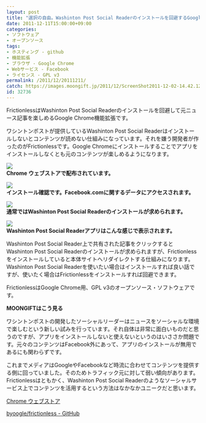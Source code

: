 ```yaml
---
layout: post
title: "選択の自由。Washinton Post Social Readerのインストールを回避するGoogle Chrome拡張「Frictionlessは」"
date: 2011-12-11T15:00:00+09:00
categories:
- ソフトウェア
- オープンソース
tags: 
- ホスティング - github
- 機能拡張
- ブラウザ - Google Chrome
- Webサービス - Facebook
- ライセンス - GPL v3
permalink: /2011/12/20111211/
catch: https://images.moongift.jp/2011/12/ScreenShot2011-12-02-14.42.12_thumb.png
id: 32736
---
```

FrictionlessはWashinton Post Social Readerのインストールを回避して元ニュース記事を楽しめるGoogle Chrome機能拡張です。

  

ワシントンポストが提供しているWashinton Post Social Readerはインストールしないとコンテンツが読めない仕組みになっています。それを嫌う開発者が作ったのがFrictionlessです。Google Chromeにインストールすることでアプリをインストールしなくとも元のコンテンツが楽しめるようになります。

  

[![](https://images.moongift.jp/2011/12/ScreenShot2011-12-02-14.37.23_thumb.png)](https://images.moongift.jp/2011/12/45c212a6acd321aea4580074b851dadd.png)  
**Chrome ウェブストアで配布されています。**

  

[![](https://images.moongift.jp/2011/12/ScreenShot2011-12-02-14.37.29_thumb.png)](https://images.moongift.jp/2011/12/5a3b18c516ee1964f50c1a19310ead57.png)  
**インストール確認です。Facebook.comに関するデータにアクセスされます。**

  

[![](https://images.moongift.jp/2011/12/ScreenShot2011-12-02-14.42.12_thumb.png)](https://images.moongift.jp/2011/12/fe75f424fd342aab8f83d1a442377962.png)  
**通常ではWashinton Post Social Readerのインストールが求められます。**

  

[![](https://images.moongift.jp/2011/12/ScreenShot2011-12-02-14.42.29_thumb.png)](https://images.moongift.jp/2011/12/87f306ac322df83354d61124be686c22.png)  
**Washinton Post Social Readerアプリはこんな感じで表示されます。**

  

Washinton Post Social Reader上で共有された記事をクリックするとWashinton Post Social Readerのインストールが求められますが、Frictionlessをインストールしていると本体サイトへリダイレクトする仕組みになります。Washinton Post Social Readerを使いたい場合はインストールすれば良い話ですが、使いたく場合はFrictionlessをインストールすれば回避できます。

  
<!--more-->  

FrictionlessはGoogle Chrome用、GPL v3のオープンソース・ソフトウェアです。

  
  
  

**MOONGIFTはこう見る**

  

ワシントンポストの開発したソーシャルリーダーはニュースをソーシャルな環境で楽しむという新しい試みを行っています。それ自体は非常に面白いものだと思うのですが、アプリをインストールしないと使えないというのはいささか問題です。元々のコンテンツはFacebook外にあって、アプリのインストールが無用であるにも関わらずです。

  

これまでメディアはGoogleやFacebookなど時流に合わせてコンテンツを提供する側に回っていました。そのためトラフィック元に対して弱い傾向があります。Frictionlessはともかく、Washinton Post Social Readerのようなソーシャルサービス上でコンテンツを活用するという方法はなかなかユニークだと思います。

  

[Chrome ウェブストア](https://chrome.google.com/webstore/detail/ajingfifiphifhhjfmfcpklnphcijocg)

  

[byoogle/frictionless - GitHub](https://github.com/byoogle/frictionless)

